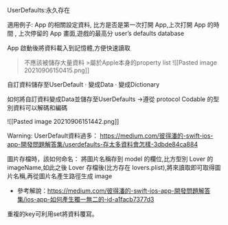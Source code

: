 UserDefaults:永久存在

適用例子: App 的相關設定資料,
比方是否是第一次打開 App,上次打開 App 的時間 ,
上次停留的 App 畫面,遊戲的最高分
user’s defaults database

App 啟動後將資料載入到記憶體,方便快速讀取

>不應該被儲存大量資料  >屬於Apple本身的property list
>![[Pasted image 20210906150415.png]]


自訂資料儲存至UserDefault
· 變成Data
· 變成Dictionary


如何將自訂資料變成Data並儲存至UserDefaults
 ->遵從 protocol Codable 的型別資料可以解碼和編碼
 
 ![[Pasted image 20210906151442.png]]

Warning:
UserDefault資料過多：
https://medium.com/彼得潘的-swift-ios-app-開發問題解答集/userdefaults-存太多資料會怎樣-3dbde84ca884


圖片存檔時，該如何命名：
將圖片名稱存到 model 的欄位,比方型別 Lover 的 imageName,如此之後 Lover 存檔後(比方存在 lovers.plist),將來讀取即可取得圖片名稱,再從圖片名產生路徑生成 image

- 參考解說：https://medium.com/彼得潘的-swift-ios-app-開發問題解答集/ios-app-如何產生獨一無二的-id-a1facb7377d3


重複的key可利用set將資料覆寫。